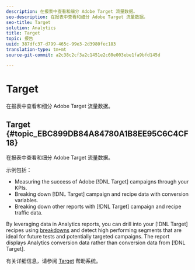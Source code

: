 ```yaml
---
description: 在报表中查看和细分 Adobe Target 流量数据。
seo-description: 在报表中查看和细分 Adobe Target 流量数据。
seo-title: Target
solution: Analytics
title: Target
topic: 报告
uuid: 387dfc37-d799-465c-99e3-2d3980fec183
translation-type: tm+mt
source-git-commit: a2c38c2cf3a2c1451e2c60e003ebe1fa9bfd145d

---
```



# Target

在报表中查看和细分 Adobe Target 流量数据。

## Target {#topic_EBC899DB84A84780A1B8EE95C6C4CF18}

在报表中查看和细分 Adobe Target 流量数据。

示例包括：

* Measuring the success of Adobe [!DNL Target] campaigns through your KPIs.
* Breaking down [!DNL Target] campaign and recipe data with conversion variables.
* Breaking down other reports with [!DNL Target] campaign and recipe traffic data.

By leveraging data in Analytics reports, you can drill into your [!DNL Target] recipes using [breakdowns](/help/analyze/reports-analytics/reports-customize/breakdowns.md) and detect high performing segments that are ideal for future tests and potentially targeted campaigns. The report displays Analytics conversion data rather than conversion data from [!DNL Target].

有关详细信息，请参阅 [Target](https://help.testandtarget.omniture.com/) 帮助系统。

